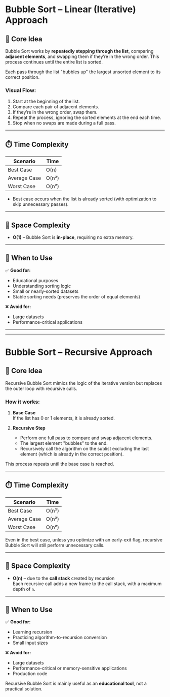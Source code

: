 ﻿# Bubble Sort – Linear (Iterative) Approach

## 🧠 Core Idea

Bubble Sort works by **repeatedly stepping through the list**, comparing **adjacent elements**, and swapping them if they’re in the wrong order. This process continues until the entire list is sorted.

Each pass through the list "bubbles up" the largest unsorted element to its correct position.

### Visual Flow:

1. Start at the beginning of the list.
2. Compare each pair of adjacent elements.
3. If they’re in the wrong order, swap them.
4. Repeat the process, ignoring the sorted elements at the end each time.
5. Stop when no swaps are made during a full pass.

---

## ⏱️ Time Complexity

| Scenario      | Time       |
|---------------|------------|
| Best Case     | O(n)       |
| Average Case  | O(n²)      |
| Worst Case    | O(n²)      |

- Best case occurs when the list is already sorted (with optimization to skip unnecessary passes).

---

## 💾 Space Complexity

- **O(1)** – Bubble Sort is **in-place**, requiring no extra memory.

---

## 📌 When to Use

✅ **Good for:**
- Educational purposes
- Understanding sorting logic
- Small or nearly-sorted datasets
- Stable sorting needs (preserves the order of equal elements)

❌ **Avoid for:**
- Large datasets
- Performance-critical applications

---
---

# Bubble Sort – Recursive Approach

## 🧠 Core Idea

Recursive Bubble Sort mimics the logic of the iterative version but replaces the outer loop with recursive calls.

### How it works:

1. **Base Case**  
   If the list has 0 or 1 elements, it is already sorted.

2. **Recursive Step**  
   - Perform one full pass to compare and swap adjacent elements.
   - The largest element "bubbles" to the end.
   - Recursively call the algorithm on the sublist excluding the last element (which is already in the correct position).

This process repeats until the base case is reached.

---

## ⏱️ Time Complexity

| Scenario      | Time       |
|---------------|------------|
| Best Case     | O(n²)      |
| Average Case  | O(n²)      |
| Worst Case    | O(n²)      |

Even in the best case, unless you optimize with an early-exit flag, recursive Bubble Sort will still perform unnecessary calls.

---

## 💾 Space Complexity

- **O(n)** – due to the **call stack** created by recursion  
Each recursive call adds a new frame to the call stack, with a maximum depth of `n`.

---

## 📌 When to Use

✅ **Good for:**
- Learning recursion
- Practicing algorithm-to-recursion conversion
- Small input sizes

❌ **Avoid for:**
- Large datasets
- Performance-critical or memory-sensitive applications
- Production code

Recursive Bubble Sort is mainly useful as an **educational tool**, not a practical solution.

